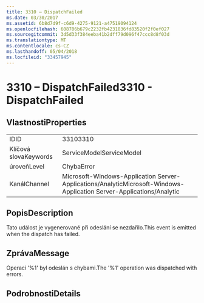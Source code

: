 ```yaml
---
title: 3310 – DispatchFailed
ms.date: 03/30/2017
ms.assetid: 6b8d7d9f-c6d9-4275-9121-a47519094124
ms.openlocfilehash: 608706b679c2232fb4231836fd83520f2f0ef027
ms.sourcegitcommit: 3d5d33f384eeba41b2dff79d096f47ccc8d8f03d
ms.translationtype: MT
ms.contentlocale: cs-CZ
ms.lasthandoff: 05/04/2018
ms.locfileid: "33457945"
---
```

# <a name="3310---dispatchfailed"></a><span data-ttu-id="c31c8-102">3310 – DispatchFailed</span><span class="sxs-lookup"><span data-stu-id="c31c8-102">3310 - DispatchFailed</span></span>
## <a name="properties"></a><span data-ttu-id="c31c8-103">Vlastnosti</span><span class="sxs-lookup"><span data-stu-id="c31c8-103">Properties</span></span>  
  
|||  
|-|-|  
|<span data-ttu-id="c31c8-104">ID</span><span class="sxs-lookup"><span data-stu-id="c31c8-104">ID</span></span>|<span data-ttu-id="c31c8-105">3310</span><span class="sxs-lookup"><span data-stu-id="c31c8-105">3310</span></span>|  
|<span data-ttu-id="c31c8-106">Klíčová slova</span><span class="sxs-lookup"><span data-stu-id="c31c8-106">Keywords</span></span>|<span data-ttu-id="c31c8-107">ServiceModel</span><span class="sxs-lookup"><span data-stu-id="c31c8-107">ServiceModel</span></span>|  
|<span data-ttu-id="c31c8-108">úroveň</span><span class="sxs-lookup"><span data-stu-id="c31c8-108">Level</span></span>|<span data-ttu-id="c31c8-109">Chyba</span><span class="sxs-lookup"><span data-stu-id="c31c8-109">Error</span></span>|  
|<span data-ttu-id="c31c8-110">Kanál</span><span class="sxs-lookup"><span data-stu-id="c31c8-110">Channel</span></span>|<span data-ttu-id="c31c8-111">Microsoft-Windows-Application Server-Applications/Analytic</span><span class="sxs-lookup"><span data-stu-id="c31c8-111">Microsoft-Windows-Application Server-Applications/Analytic</span></span>|  
  
## <a name="description"></a><span data-ttu-id="c31c8-112">Popis</span><span class="sxs-lookup"><span data-stu-id="c31c8-112">Description</span></span>  
 <span data-ttu-id="c31c8-113">Tato událost je vygenerované při odeslání se nezdařilo.</span><span class="sxs-lookup"><span data-stu-id="c31c8-113">This event is emitted when the dispatch has failed.</span></span>  
  
## <a name="message"></a><span data-ttu-id="c31c8-114">Zpráva</span><span class="sxs-lookup"><span data-stu-id="c31c8-114">Message</span></span>  
 <span data-ttu-id="c31c8-115">Operaci '%1' byl odeslán s chybami.</span><span class="sxs-lookup"><span data-stu-id="c31c8-115">The '%1' operation was dispatched with errors.</span></span>  
  
## <a name="details"></a><span data-ttu-id="c31c8-116">Podrobnosti</span><span class="sxs-lookup"><span data-stu-id="c31c8-116">Details</span></span>
